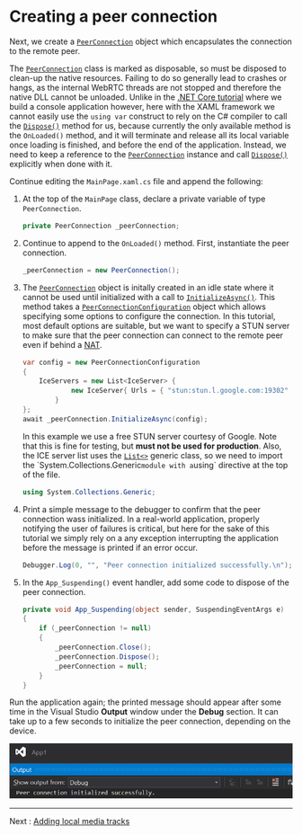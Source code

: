 # Creating a peer connection

Next, we create a [`PeerConnection`](xref:Microsoft.MixedReality.WebRTC.PeerConnection) object which encapsulates the connection to the remote peer.

The [`PeerConnection`](xref:Microsoft.MixedReality.WebRTC.PeerConnection) class is marked as disposable, so must be disposed to clean-up the native resources. Failing to do so generally lead to crashes or hangs, as the internal WebRTC threads are not stopped and therefore the native DLL cannot be unloaded. Unlike in the [.NET Core tutorial](helloworld-cs-peerconnection-core3.md) where we build a console application however, here with the XAML framework we cannot easily use the `using var` construct to rely on the C# compiler to call the [`Dispose()`](xref:System.IDisposable.Dispose) method for us, because currently the only available method is the `OnLoaded()` method, and it will terminate and release all its local variable once loading is finished, and before the end of the application. Instead, we need to keep a reference to the [`PeerConnection`](xref:Microsoft.MixedReality.WebRTC.PeerConnection) instance and call [`Dispose()`](xref:System.IDisposable.Dispose) explicitly when done with it.

Continue editing the `MainPage.xaml.cs` file and append the following:

1. At the top of the `MainPage` class, declare a private variable of type `PeerConnection`.
   ```cs
   private PeerConnection _peerConnection;
   ```

2. Continue to append to the `OnLoaded()` method. First, instantiate the peer connection.
   ```cs
   _peerConnection = new PeerConnection();
   ```

3. The [`PeerConnection`](xref:Microsoft.MixedReality.WebRTC.PeerConnection) object is initally created in an idle state where it cannot be used until initialized with a call to [`InitializeAsync()`](xref:Microsoft.MixedReality.WebRTC.PeerConnection.InitializeAsync(Microsoft.MixedReality.WebRTC.PeerConnectionConfiguration,CancellationToken)). This method takes a [`PeerConnectionConfiguration`](xref:Microsoft.MixedReality.WebRTC.PeerConnectionConfiguration) object which allows specifying some options to configure the connection. In this tutorial, most default options are suitable, but we want to specify a STUN server to make sure that the peer connection can connect to the remote peer even if behind a [NAT](https://en.wikipedia.org/wiki/Network_address_translation).
   ```cs
   var config = new PeerConnectionConfiguration
   {
       IceServers = new List<IceServer> {
               new IceServer{ Urls = { "stun:stun.l.google.com:19302" } }
           }
   };
   await _peerConnection.InitializeAsync(config);
   ```
   In this example we use a free STUN server courtesy of Google. Note that this is fine for testing, but **must not be used for production**. Also, the ICE server list uses the [`List<>`](xref:System.Collections.Generic.List`1) generic class, so we need to import the `System.Collections.Generic` module with a `using` directive at the top of the file.
   ```cs
   using System.Collections.Generic;
   ```

4. Print a simple message to the debugger to confirm that the peer connection wass initialized. In a real-world application, properly notifying the user of failures is critical, but here for the sake of this tutorial we simply rely on a any exception interrupting the application before the message is printed if an error occur.
    ```cs
   Debugger.Log(0, "", "Peer connection initialized successfully.\n");
   ```

5. In the `App_Suspending()` event handler, add some code to dispose of the peer connection.
   ```cs
   private void App_Suspending(object sender, SuspendingEventArgs e)
   {
       if (_peerConnection != null)
       {
           _peerConnection.Close();
           _peerConnection.Dispose();
           _peerConnection = null;
       }
   }
   ```

Run the application again; the printed message should appear after some time in the Visual Studio **Output** window under the **Debug** section. It can take up to a few seconds to initialize the peer connection, depending on the device.

![Peer connection initialized](cs-uwp11.png)

----

Next : [Adding local media tracks](helloworld-cs-mediatracks-uwp.md)
